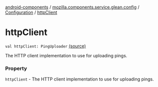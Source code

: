 [android-components](../../index.md) / [mozilla.components.service.glean.config](../index.md) / [Configuration](index.md) / [httpClient](./http-client.md)

# httpClient

`val httpClient: PingUploader` [(source)](https://github.com/mozilla-mobile/android-components/blob/master/components/service/glean/src/main/java/mozilla/components/service/glean/config/Configuration.kt#L26)

The HTTP client implementation to use for uploading pings.

### Property

`httpClient` - The HTTP client implementation to use for uploading pings.